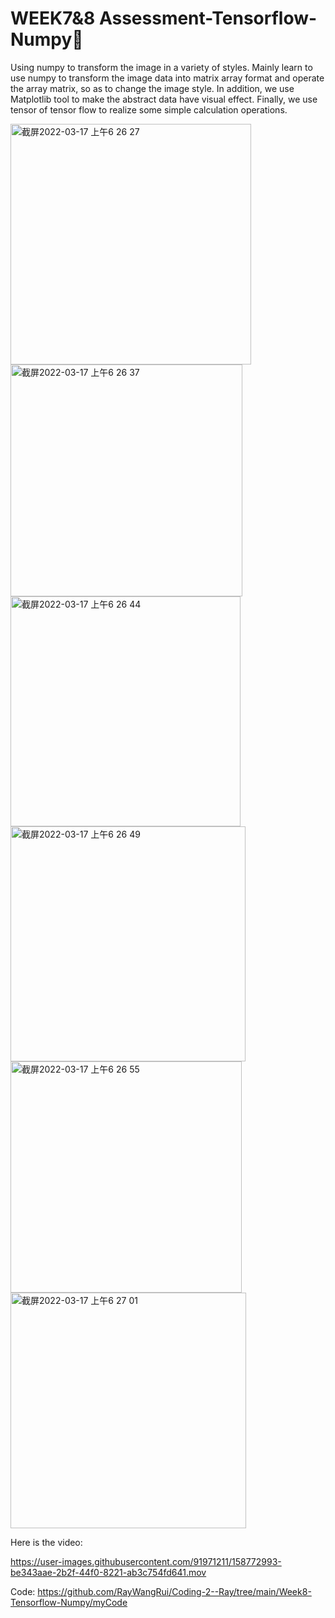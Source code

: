 # WEEK7&8 Assessment-Tensorflow-Numpy👻

Using numpy to transform the image in a variety of styles. 
Mainly learn to use numpy to transform the image data into matrix array format and operate the array matrix, so as to change the image style. In addition, we use Matplotlib tool to make the abstract data have visual effect. 
Finally, we use tensor of tensor flow to realize some simple calculation operations.

<img width="385" alt="截屏2022-03-17 上午6 26 27" src="https://user-images.githubusercontent.com/91971211/158771293-520feaad-7756-4ea6-acad-64545a8e6226.png">
<img width="371" alt="截屏2022-03-17 上午6 26 37" src="https://user-images.githubusercontent.com/91971211/158771299-8e01e133-3d2b-455c-9683-f01428a00c2c.png">
<img width="368" alt="截屏2022-03-17 上午6 26 44" src="https://user-images.githubusercontent.com/91971211/158771304-73844eeb-72f1-486a-adf3-dee8e42b9e27.png">
<img width="376" alt="截屏2022-03-17 上午6 26 49" src="https://user-images.githubusercontent.com/91971211/158771310-2c58aa0a-c65b-4b23-9e0c-c33dd6ed1bf2.png">
<img width="370" alt="截屏2022-03-17 上午6 26 55" src="https://user-images.githubusercontent.com/91971211/158771317-32a3b991-f7d1-480b-ad0e-6f76ae04430a.png">
<img width="377" alt="截屏2022-03-17 上午6 27 01" src="https://user-images.githubusercontent.com/91971211/158771324-33ba415a-5362-4125-be4e-a637665189e2.png">
 
 Here is the video:
 
 https://user-images.githubusercontent.com/91971211/158772993-be343aae-2b2f-44f0-8221-ab3c754fd641.mov
 
 Code: 
https://github.com/RayWangRui/Coding-2--Ray/tree/main/Week8-Tensorflow-Numpy/myCode
